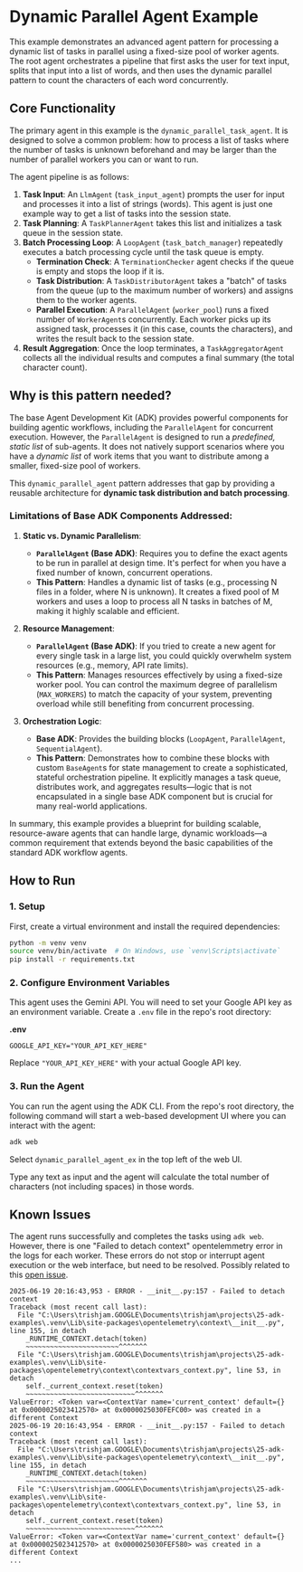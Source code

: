 # Dynamic Parallel Agent Example

This example demonstrates an advanced agent pattern for processing a dynamic list of tasks in parallel using a fixed-size pool of worker agents. The root agent orchestrates a pipeline that first asks the user for text input, splits that input into a list of words, and then uses the dynamic parallel pattern to count the characters of each word concurrently.

## Core Functionality

The primary agent in this example is the `dynamic_parallel_task_agent`. It is designed to solve a common problem: how to process a list of tasks where the number of tasks is unknown beforehand and may be larger than the number of parallel workers you can or want to run.

The agent pipeline is as follows:
1.  **Task Input**: An `LlmAgent` (`task_input_agent`) prompts the user for input and processes it into a list of strings (words).  This agent is just one example way to get a list of tasks into the session state.
2.  **Task Planning**: A `TaskPlannerAgent` takes this list and initializes a task queue in the session state.
3.  **Batch Processing Loop**: A `LoopAgent` (`task_batch_manager`) repeatedly executes a batch processing cycle until the task queue is empty.
    - **Termination Check**: A `TerminationChecker` agent checks if the queue is empty and stops the loop if it is.
    - **Task Distribution**: A `TaskDistributorAgent` takes a "batch" of tasks from the queue (up to the maximum number of workers) and assigns them to the worker agents.
    - **Parallel Execution**: A `ParallelAgent` (`worker_pool`) runs a fixed number of `WorkerAgent`s concurrently. Each worker picks up its assigned task, processes it (in this case, counts the characters), and writes the result back to the session state.
4.  **Result Aggregation**: Once the loop terminates, a `TaskAggregatorAgent` collects all the individual results and computes a final summary (the total character count).

## Why is this pattern needed?

The base Agent Development Kit (ADK) provides powerful components for building agentic workflows, including the `ParallelAgent` for concurrent execution. However, the `ParallelAgent` is designed to run a *predefined, static list* of sub-agents. It does not natively support scenarios where you have a *dynamic list* of work items that you want to distribute among a smaller, fixed-size pool of workers.

This `dynamic_parallel_agent` pattern addresses that gap by providing a reusable architecture for **dynamic task distribution and batch processing**.

### Limitations of Base ADK Components Addressed:

1.  **Static vs. Dynamic Parallelism**:
    - **`ParallelAgent` (Base ADK)**: Requires you to define the exact agents to be run in parallel at design time. It's perfect for when you have a fixed number of known, concurrent operations.
    - **This Pattern**: Handles a dynamic list of tasks (e.g., processing N files in a folder, where N is unknown). It creates a fixed pool of M workers and uses a loop to process all N tasks in batches of M, making it highly scalable and efficient.

2.  **Resource Management**:
    - **`ParallelAgent` (Base ADK)**: If you tried to create a new agent for every single task in a large list, you could quickly overwhelm system resources (e.g., memory, API rate limits).
    - **This Pattern**: Manages resources effectively by using a fixed-size worker pool. You can control the maximum degree of parallelism (`MAX_WORKERS`) to match the capacity of your system, preventing overload while still benefiting from concurrent processing.

3.  **Orchestration Logic**:
    - **Base ADK**: Provides the building blocks (`LoopAgent`, `ParallelAgent`, `SequentialAgent`).
    - **This Pattern**: Demonstrates how to combine these blocks with custom `BaseAgent`s for state management to create a sophisticated, stateful orchestration pipeline. It explicitly manages a task queue, distributes work, and aggregates results—logic that is not encapsulated in a single base ADK component but is crucial for many real-world applications.

In summary, this example provides a blueprint for building scalable, resource-aware agents that can handle large, dynamic workloads—a common requirement that extends beyond the basic capabilities of the standard ADK workflow agents.

## How to Run

### 1. Setup

First, create a virtual environment and install the required dependencies:

```bash
python -m venv venv
source venv/bin/activate  # On Windows, use `venv\Scripts\activate`
pip install -r requirements.txt
```

### 2. Configure Environment Variables

This agent uses the Gemini API. You will need to set your Google API key as an environment variable. Create a `.env` file in the repo's root directory:

**.env**
```
GOOGLE_API_KEY="YOUR_API_KEY_HERE"
```

Replace `"YOUR_API_KEY_HERE"` with your actual Google API key.

### 3. Run the Agent

You can run the agent using the ADK CLI. From the repo's root directory, the following command will start a web-based development UI where you can interact with the agent:

```bash
adk web
```

Select `dynamic_parallel_agent_ex` in the top left of the web UI.

Type any text as input and the agent will calculate the total number of characters (not including spaces) in those words.

## Known Issues

The agent runs successfully and completes the tasks using `adk web`. However, there is one "Failed to detach context" opentelemmetry error in the logs for each worker.
These errors do not stop or interrupt agent execution or the web interface, but need to be resolved. Possibly related to this [open issue](https://github.com/open-telemetry/opentelemetry-python/issues/2606).

```
2025-06-19 20:16:43,953 - ERROR - __init__.py:157 - Failed to detach context
Traceback (most recent call last):
  File "C:\Users\trishjam.GOOGLE\Documents\trishjam\projects\25-adk-examples\.venv\Lib\site-packages\opentelemetry\context\__init__.py", line 155, in detach
    _RUNTIME_CONTEXT.detach(token)
    ~~~~~~~~~~~~~~~~~~~~~~~^^^^^^^
  File "C:\Users\trishjam.GOOGLE\Documents\trishjam\projects\25-adk-examples\.venv\Lib\site-packages\opentelemetry\context\contextvars_context.py", line 53, in detach
    self._current_context.reset(token)
    ~~~~~~~~~~~~~~~~~~~~~~~~~~~^^^^^^^
ValueError: <Token var=<ContextVar name='current_context' default={} at 0x0000025023412570> at 0x0000025030FEFC00> was created in a different Context
2025-06-19 20:16:43,954 - ERROR - __init__.py:157 - Failed to detach context
Traceback (most recent call last):
  File "C:\Users\trishjam.GOOGLE\Documents\trishjam\projects\25-adk-examples\.venv\Lib\site-packages\opentelemetry\context\__init__.py", line 155, in detach
    _RUNTIME_CONTEXT.detach(token)
    ~~~~~~~~~~~~~~~~~~~~~~~^^^^^^^
  File "C:\Users\trishjam.GOOGLE\Documents\trishjam\projects\25-adk-examples\.venv\Lib\site-packages\opentelemetry\context\contextvars_context.py", line 53, in detach
    self._current_context.reset(token)
    ~~~~~~~~~~~~~~~~~~~~~~~~~~~^^^^^^^
ValueError: <Token var=<ContextVar name='current_context' default={} at 0x0000025023412570> at 0x0000025030FEF580> was created in a different Context
...
```